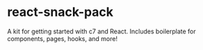 # react-snack-pack
A kit for getting started with c7 and React. Includes boilerplate for components, pages, hooks, and more!

